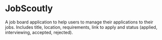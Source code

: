 # JobScoutly
A job board application to help users to manage their applications to their jobs. Includes title, location, requirements, link to apply and status (applied, interviewing, accepted, rejected).
